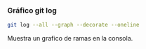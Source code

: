 ###  Gráfico git log

```bash
git log --all --graph --decorate --oneline
```

Muestra un grafico de ramas en la consola.
